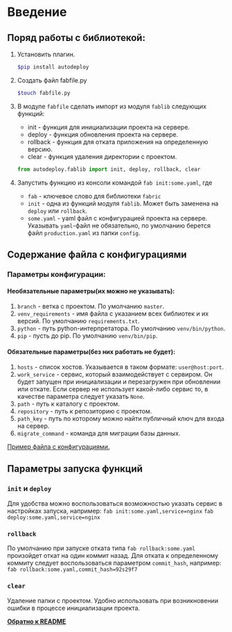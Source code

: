 # Введение

## Поряд работы с библиотекой:
1. Установить плагин.

    ``` sh
    $pip install autodeploy
    ```
2. Создать файл fabfile.py

    ``` sh
    $touch fabfile.py
    ```
3. В модуле `fabfile` сделать импорт из модуля `fablib` следующих функций:
    * init - функция для инициализации проекта на сервере. 
    * deploy - функция обновления проекта на сервере.
    * rollback - функция для отката приложения на определенную версию.
    * clear - функция удаления директории с проектом.
    ``` python
    from autodeploy.fablib import init, deploy, rollback, clear
    ```
4. Запустить функцию из консоли командой `fab init:some.yaml`, где
    * `fab` - ключевое слово для библиотеки `fabric`
    * `init` - одна из функций модуля `fablib`. Может быть заменена на `deploy` или `rollback`.
    * `some.yaml` - yaml файл с конфигурацией проекта на сервере.
    Указывать `yaml`-файл не обязательно, по умолчанию берется файл `production.yaml` из папки `config`.
    

## Содержание файла с конфигурациями

### Параметры конфигурации:
#### Необязательные параметры(их можно не указывать):
1. `branch` - ветка с проектом. По умолчанию `master`.
2. `venv_requirements` - имя файла с указанием всех библиотек и их версий.
По умолчанию `requirements.txt`.
3. `python` - путь python-интерпретатора. По умолчанию `venv/bin/python`.
4. `pip` - пусть до pip. По умолчанию `venv/bin/pip`.

#### Обязательные параметры(без них работать не будет):
1. `hosts` - список хостов. Указывается в таком формате: `user@host:port`.
2. `work_service` - сервис, который взаимодействует с сервиром. 
Он будет запущен при инициализации и перезагружен при обновлении или откате.
Если сервер не использует какой-либо сервис то, в качестве параметра следует указать `None`.
3. `path` - путь к каталогу с проектом.
4. `repository` - путь к репозиторию с проектом.
5. `path_key` - путь по которому можно найти публичный ключ для входа на сервер.
6. `migrate_command` - команда для миграции базы данных.

[Пример файла с конфигурациями.](../files/myservers.yaml.example)


## Параметры запуска функций
### `init` и `deploy`
Для удобства можно воспользоваться возможностью указать сервис в настройках запуска, например:
 `fab init:some.yaml,service=nginx`
 `fab deploy:some.yaml,service=nginx`
### `rollback`
По умолчанию при запуске отката типа `fab rollback:some.yaml` произойдет откат на один коммит назад.
Для отката к определенному коммиту следует воспользоваться параметром `commit_hash`, например:
`fab rollback:some.yaml,commit_hash=92s29f7`
### `clear`
Удаление папки с проектом. Удобно использовать при возникновении ошибки в процессе инициализации проекта.


**[Обратно к README](../README.md)**
